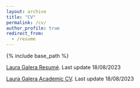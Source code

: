 ```yaml
---
layout: archive
title: "CV"
permalink: /cv/
author_profile: true
redirect_from:
  - /resume
---
```


{% include base_path %}

[Laura Galera Resumé](https://lauragalera.github.io/files/resume.pdf). Last update 18/08/2023

[Laura Galera Academic CV](https://lauragalera.github.io/files/CV.pdf). Last update 18/08/2023